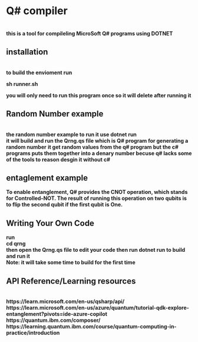 <h1>Q# compiler</h1>
<br>
<b>this is a tool for compileling MicroSoft Q# programs using DOTNET </b>
<h2>installation</h2>
<br>
<b>to build the envioment run <br><p>sh runner.sh</p>you will only need to run this program once so it will delete after running it</b>
<h2>Random Number example</h2>
<br>
<b>the random number example to run it use dotnet run <br>it will build and run the Qrng.qs file which is Q# program for generating a random number</b>
<b>it get random values from the q# program but the c# programs puts them together into a denary number becuse q# lacks some of the tools to reason desgin it without c#</b>
<h2>entaglement example</h2>
<b>To enable entanglement, Q# provides the CNOT operation, which stands for Controlled-NOT. The result of running this operation on two qubits is to flip the second qubit if the first qubit is One.</b>


<h2>Writing Your Own Code</h2>
<b>run<br>cd qrng<br>then open the Qrng.qs file to edit your code then run dotnet run to build and run it<br>Note: it will take some time to build for the first time</b>
<h2>API Reference/Learning resources</h2>
<br>
<b>https://learn.microsoft.com/en-us/qsharp/api/</b><br>
<b>https://learn.microsoft.com/en-us/azure/quantum/tutorial-qdk-explore-entanglement?pivots=ide-azure-copilot</b><br>
<b>https://quantum.ibm.com/composer/</b><br>
<b>https://learning.quantum.ibm.com/course/quantum-computing-in-practice/introduction</b>
